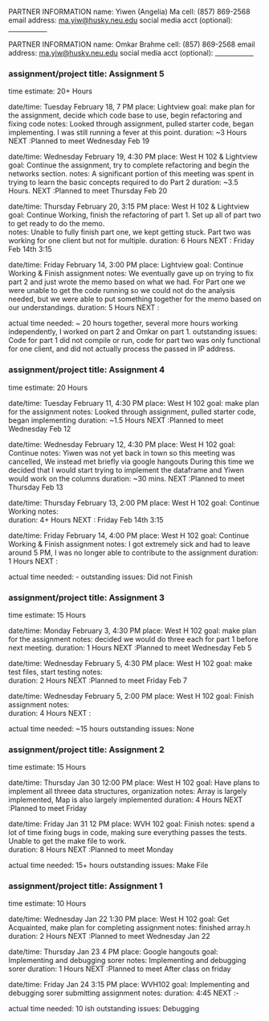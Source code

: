PARTNER INFORMATION
name: Yiwen (Angelia) Ma
cell: (857) 869-2568
email address: ma.yiw@husky.neu.edu
social media acct (optional): ____________


PARTNER INFORMATION
name: Omkar Brahme
cell: (857) 869-2568
email address: ma.yiw@husky.neu.edu
social media acct (optional): ____________



### assignment/project title: Assignment 5
time estimate: 20+ Hours

date/time: Tuesday February 18, 7 PM
place: Lightview
goal: make plan for the assignment, decide which code base to use, begin refactoring and fixing code
notes: Looked through assignment, pulled starter code, began implementing. I was still running a fever at this point. 
duration: ~3 Hours
NEXT :Planned to meet Wednesday Feb 19

date/time: Wednesday February 19, 4:30 PM
place: West H 102 & Lightview
goal: Continue the assignment, try to complete refactoring and begin the networks section. 
notes: A significant portion of this meeting was spent in trying to learn the basic concepts required to do Part 2
duration: ~3.5 Hours.
NEXT :Planned to meet Thursday Feb 20

date/time: Thursday February 20, 3:15 PM
place: West H 102 & Lightview
goal: Continue Working, finish the refactoring of part 1. Set up all of part two to get ready to do the memo.  
notes:  Unable to fully finish part one, we kept getting stuck. Part two was working for one client but not for multiple. 
duration: 6 Hours
NEXT : Friday Feb 14th 3:15

date/time: Friday February 14, 3:00 PM
place: Lightview
goal: Continue Working & Finish assignment
notes: We eventually gave up on trying to fix part 2 and just wrote the memo based on what we had. For Part one we were unable to get the code running so we could not do the analysis needed, but we were able to put something together for the memo based on our understandings. 
duration: 5 Hours
NEXT : 

actual time needed: ~ 20 hours together, several more hours working independently, I worked on part 2  and Omkar on part 1. 
outstanding issues: Code for part 1 did not compile or run, code for part two was only functional for one client, and did not actually process the passed in IP address. 

### assignment/project title: Assignment 4
time estimate: 20 Hours

date/time: Tuesday February 11, 4:30 PM
place: West H 102
goal: make plan for the assignment
notes: Looked through assignment, pulled starter code, began implementing
duration: ~1.5 Hours
NEXT :Planned to meet Wednesday Feb 12

date/time: Wednesday February 12, 4:30 PM
place: West H 102
goal: Continue
notes:  Yiwen was not yet back in town so this meeting was cancelled, We instead met briefly via google hangouts
        During this time we decided that I would start trying to implement the dataframe and Yiwen would work on the columns
duration: ~30 mins.
NEXT :Planned to meet Thursday Feb 13

date/time: Thursday February 13, 2:00 PM
place: West H 102
goal: Continue Working 
notes:  
duration: 4+ Hours
NEXT : Friday Feb 14th 3:15

date/time: Friday February 14, 4:00 PM
place: West H 102
goal: Continue Working & Finish assignment
notes:  I got extremely sick and had to leave around 5 PM, I was no longer able to contribute to the assignment
duration: 1 Hours
NEXT : 

actual time needed: - 
outstanding issues: Did not Finish


### assignment/project title: Assignment 3
time estimate: 15 Hours

date/time: Monday February 3, 4:30 PM
place: West H 102
goal: make plan for the assignment
notes: decided we would do three each for part 1 before next meeting. 
duration: 1 Hours
NEXT :Planned to meet Wednesday Feb 5

date/time: Wednesday February 5, 4:30 PM
place: West H 102
goal: make test files, start testing
notes:  
duration: 2 Hours
NEXT :Planned to meet Friday Feb 7

date/time: Wednesday February 5, 2:00 PM
place: West H 102
goal: Finish assignment
notes:  
duration: 4 Hours
NEXT :

actual time needed: ~15 hours
outstanding issues: None



### assignment/project title: Assignment 2
time estimate: 15 Hours

date/time: Thursday Jan 30 12:00 PM
place: West H 102
goal: Have plans to implement all threee data structures, organization
notes: Array is largely implemented, Map is also largely implemented
duration: 4 Hours
NEXT :Planned to meet Friday 

date/time: Friday Jan 31 12 PM
place: WVH 102
goal: Finish 
notes: spend a lot of time fixing bugs in code, making sure everything passes the tests. Unable to get the make file to work.  
duration: 8 Hours
NEXT :Planned to meet Monday


actual time needed: 15+ hours
outstanding issues: Make File


### assignment/project title: Assignment 1
time estimate: 10 Hours

date/time: Wednesday Jan 22 1:30 PM
place: West H 102
goal: Get Acquainted, make plan for completing assignment
notes: finished array.h
duration: 2 Hours
NEXT :Planned to meet Wednesday Jan 22

date/time: Thursday Jan 23 4 PM
place: Google hangouts
goal: Implementing and debugging sorer
notes: Implementing and debugging sorer
duration: 1 Hours
NEXT :Planned to meet After class on friday

date/time: Friday Jan 24 3:15 PM
place: WVH102
goal: Implementing and debugging sorer submitting assignment
notes:
duration: 4:45
NEXT :-

actual time needed: 10 ish
outstanding issues: Debugging
